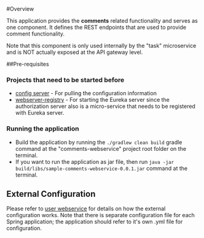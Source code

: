 #Overview

This application provides the **comments** related functionality and serves as one component. It defines the REST endpoints that are used to provide comment functionality.

Note that this component is only used internally by the "task" microservice and is NOT actually exposed at the API gateway level.

##Pre-requisites

### Projects that need to be started before
* [config server](/../../blob/master/config-server/README.md) - For pulling the configuration information
* [webserver-registry](/../../blob/master/webservice-registry/README.md) - For starting the Eureka server since the authorization server also is a micro-service that needs to be registered with Eureka server.    

### Running the application
* Build the application by running the `./gradlew clean build` gradle command at the "comments-webservice" project root folder	on the terminal.
* If you want to run the application as jar file, then run `java -jar build/libs/sample-comments-webservice-0.0.1.jar` command at the terminal.

## External Configuration
Please refer to [user webservice](/../../blob/master/user-webservice/README.md) for details on how the external configuration works. Note that there is separate configuration file for each Spring application; the application should refer to it's own .yml file for configuration.
